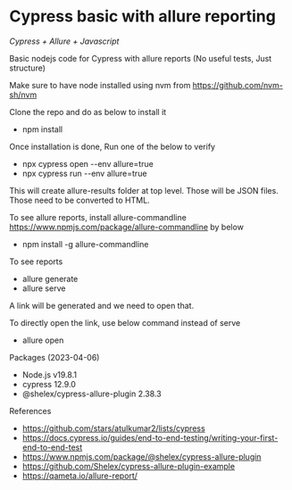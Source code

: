 # Cypress basic with allure reporting

*Cypress + Allure + Javascript*

Basic nodejs code for Cypress with allure reports (No useful tests, Just structure)

Make sure to have node installed using nvm from https://github.com/nvm-sh/nvm 

Clone the repo and do as below to install it

- npm install

Once installation is done, Run one of the below to verify

- npx cypress open --env allure=true
- npx cypress run --env allure=true

This will create allure-results folder at top level. Those will be JSON files. Those need to be converted to HTML.

To see allure reports, install allure-commandline <https://www.npmjs.com/package/allure-commandline> by below
- npm install -g allure-commandline

To see reports
- allure generate
- allure serve

A link will be generated and we need to open that.

To directly open the link, use below command instead of serve
- allure open

Packages (2023-04-06)

- Node.js v19.8.1 
- cypress 12.9.0
- @shelex/cypress-allure-plugin 2.38.3

References
- https://github.com/stars/atulkumar2/lists/cypress
- https://docs.cypress.io/guides/end-to-end-testing/writing-your-first-end-to-end-test 
- https://www.npmjs.com/package/@shelex/cypress-allure-plugin
- https://github.com/Shelex/cypress-allure-plugin-example
- https://qameta.io/allure-report/
